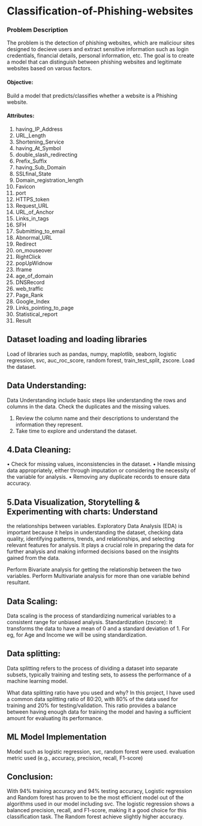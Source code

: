 # Classification-of-Phishing-websites
### Problem Description
The problem is the detection of phishing websites, which are maliciour sites designed to decieve users and extract sensitive information such as login credentials, financial details, personal information, etc. The goal is to create a model that can distinguish between phishing websites and legitimate websites based on varous factors.
#### Objective:
Build a model that predicts/classifies whether a website is a Phishing website.
#### Attributes:
1) having_IP_Address
2) URL_Length
3) Shortening_Service
4) having_At_Symbol
5) double_slash_redirecting
6) Prefix_Suffix
7) having_Sub_Domain
8) SSLfinal_State
9) Domain_registration_length
10) Favicon
11) port
12) HTTPS_token
13) Request_URL
14) URL_of_Anchor
15) Links_in_tags
16) SFH
17) Submitting_to_email
18) Abnormal_URL
19) Redirect
20) on_mouseover
21) RightClick
22) popUpWidnow
23) Iframe
24) age_of_domain
25) DNSRecord
25) web_traffic
27) Page_Rank
28) Google_Index
29) Links_pointing_to_page
30) Statistical_report
31) Result

## Dataset loading and loading libraries
Load of libraries such as pandas, numpy, maplotlib, seaborn, logistic regression, svc, auc_roc_score, random forest, train_test_split, zscore.
Load the dataset.

## Data Understanding:
Data Understanding include basic steps like understanding the rows and columns in the data. Check
the duplicates and the missing values.

1) Review the column name and their descriptions to understand the information they
represent.
2) Take time to explore and understand the dataset.

## 4.Data Cleaning:

• Check for missing values, inconsistencies in the dataset.
• Handle missing data appropriately, either through imputation or considering the
necessity of the variable for analysis.
• Removing any duplicate records to ensure data accuracy.

## 5.Data Visualization, Storytelling & Experimenting with charts: Understand
the relationships between variables.
Exploratory Data Analysis (EDA) is important because it helps in understanding the dataset,
checking data quality, identifying patterns, trends, and relationships, and selecting relevant
features for analysis. It plays a crucial role in preparing the data for further analysis and
making informed decisions based on the insights gained from the data.

Perform Bivariate analysis for getting the relationship between the two variables.
Perform Multivariate analysis for more than one variable behind resultant.

## Data Scaling:
Data scaling is the process of standardizing numerical variables to a consistent range for unbiased
analysis.
Standardization (zscore): It transforms the data to have a mean of 0 and a standard
deviation of 1. For eg, for Age and Income we will be using standardization.

## Data splitting:
Data splitting refers to the process of dividing a dataset into separate subsets, typically training and
testing sets, to assess the performance of a machine learning model.

What data splitting ratio have you used and why?
In this project, I have used a common data splitting ratio of 80:20, with 80% of the data used for
training and 20% for testing/validation. This ratio provides a balance between having enough data
for training the model and having a sufficient amount for evaluating its performance.

## ML Model Implementation
Model such as logistic regression, svc, random forest were used. evaluation metric used (e.g., accuracy, precision, recall, F1-score) 

## Conclusion:
With 94% training accuracy and 94% testing accuracy, Logistic regression and Random forest has proven to be the most efficient model out of the algorithms used in our model including svc. The logistic regression shows a balanced precision, recall, and F1-score, making it a good choice for this classification task. The Random forest achieve slightly higher accuracy.
